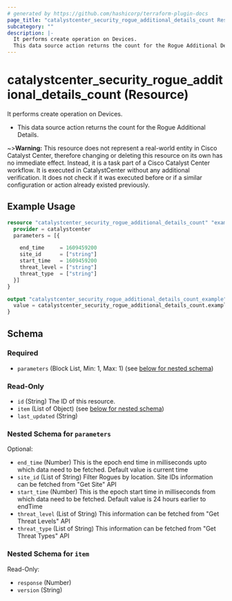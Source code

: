 ```yaml
---
# generated by https://github.com/hashicorp/terraform-plugin-docs
page_title: "catalystcenter_security_rogue_additional_details_count Resource - terraform-provider-catalystcenter"
subcategory: ""
description: |-
  It performs create operation on Devices.
  This data source action returns the count for the Rogue Additional Details.
---
```


# catalystcenter_security_rogue_additional_details_count (Resource)

It performs create operation on Devices.

- This data source action returns the count for the Rogue Additional Details.


~>**Warning:**
This resource does not represent a real-world entity in Cisco Catalyst Center, therefore changing or deleting this resource on its own has no immediate effect.
Instead, it is a task part of a Cisco Catalyst Center workflow. It is executed in CatalystCenter without any additional verification. It does not check if it was executed before or if a similar configuration or action already existed previously.

## Example Usage

```terraform
resource "catalystcenter_security_rogue_additional_details_count" "example" {
  provider = catalystcenter
  parameters = [{

    end_time     = 1609459200
    site_id      = ["string"]
    start_time   = 1609459200
    threat_level = ["string"]
    threat_type  = ["string"]
  }]
}

output "catalystcenter_security_rogue_additional_details_count_example" {
  value = catalystcenter_security_rogue_additional_details_count.example
}
```

<!-- schema generated by tfplugindocs -->
## Schema

### Required

- `parameters` (Block List, Min: 1, Max: 1) (see [below for nested schema](#nestedblock--parameters))

### Read-Only

- `id` (String) The ID of this resource.
- `item` (List of Object) (see [below for nested schema](#nestedatt--item))
- `last_updated` (String)

<a id="nestedblock--parameters"></a>
### Nested Schema for `parameters`

Optional:

- `end_time` (Number) This is the epoch end time in milliseconds upto which data need to be fetched. Default value is current time
- `site_id` (List of String) Filter Rogues by location. Site IDs information can be fetched from "Get Site" API
- `start_time` (Number) This is the epoch start time in milliseconds from which data need to be fetched. Default value is 24 hours earlier to endTime
- `threat_level` (List of String) This information can be fetched from "Get Threat Levels" API
- `threat_type` (List of String) This information can be fetched from "Get Threat Types" API


<a id="nestedatt--item"></a>
### Nested Schema for `item`

Read-Only:

- `response` (Number)
- `version` (String)
